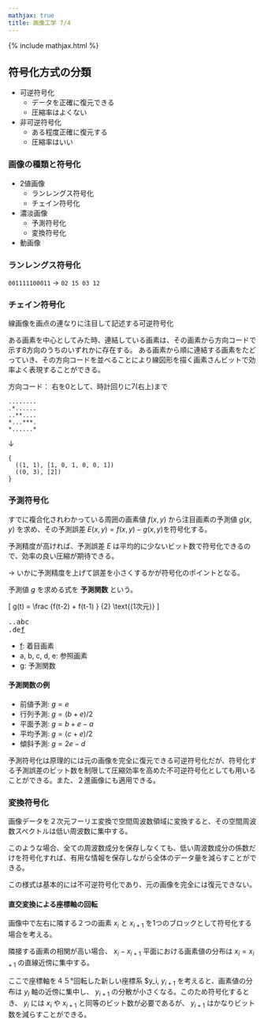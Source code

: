 ```yaml
---
mathjax: true
title: 画像工学 7/4
---
```


{% include mathjax.html %}

## 符号化方式の分類
* 可逆符号化
  * データを正確に復元できる
  * 圧縮率はよくない
* 非可逆符号化
  * ある程度正確に復元する
  * 圧縮率はいい

### 画像の種類と符号化
* 2値画像
  * ランレングス符号化
  * チェイン符号化
* 濃淡画像
  * 予測符号化
  * 変換符号化
* 動画像

### ランレングス符号化
`001111100011` → `02 15 03 12`

### チェイン符号化
線画像を画点の連なりに注目して記述する可逆符号化

ある画素を中心としてみた時、連結している画素は、その画素から方向コードで示す8方向のうちのいずれかに存在する。
ある画素から順に連結する画素をたどっていき、その方向コードを並べることにより線図形を描く画素さんビットで効率よく表現することができる。

方向コード： 右を0として、時計回りに7(右上)まで

```
........
.*......
..**....
*...***.
*......*
```

↓

```
{
  ((1, 1), [1, 0, 1, 0, 0, 1])
  ((0, 3), [2])
}
```

### 予測符号化
すでに複合化されわかっている周囲の画素値 $f(x,y)$ から注目画素の予測値 $g(x,y)$ を求め、その予測誤差 $E(x,y) = f(x,y) - g(x,y)$を符号化する。

予測精度が高ければ、予測誤差 $E$ は平均的に少ないビット数で符号化できるので、効率の良い圧縮が期待できる。

→ いかに予測精度を上げて誤差を小さくするかが符号化のポイントとなる。

予測値 $g$ を求める式を __予測関数__ という。

\[ g(t) = \frac {f(t-2) + f(t-1) } {2} \text{(1次元)} \] 

<pre>
..abc
.de<u>f</u>
</pre>

* <u>f</u>: 着目画素
* a, b, c, d, e: 参照画素
* g: 予測関数

#### 予測関数の例
* 前値予測: $g = e$
* 行列予測: $g = (b + e) / 2$
* 平面予測: $g = b + e - a$
* 平均予測: $g = (c + e) / 2$
* 傾斜予測: $g = 2e - d$

予測符号化は原理的には元の画像を完全に復元できる可逆符号化だが、符号化する予測誤差のビット数を制限して圧縮効率を高めた不可逆符号化としても用いることができる。また、２進画像にも適用できる。

### 変換符号化
画像データを２次元フーリエ変換で空間周波数領域に変換すると、その空間周波数スペクトルは低い周波数に集中する。

このような場合、全ての周波数成分を保存しなくても、低い周波数成分の係数だけを符号化すれば、有用な情報を保存しながら全体のデータ量を減らすことができる。

この様式は基本的には不可逆符号化であり、元の画像を完全には復元できない。

#### 直交変換による座標軸の回転
画像中で左右に隣する２つの画素 $x_i$ と $x_{i+1}$ を1つのブロックとして符号化する場合を考える。

隣接する画素の相関が高い場合、 $x_i - x_{i+1}$ 平面における画素値の分布は $x_i = x_{i+1}$ の直線近傍に集中する。

ここで座標軸を４５°回転した新しい座標系 $y_i, $y_{i+1}$ を考えると、画素値の分布は $y_i$ 軸の近傍に集中し、 $y_{i+1}$ の分散が小さくなる。このため符号化するとき、 $y_i$ には $x_i$ や $x_{i+1}$ と同等のビット数が必要であるが、 $y_{i+1}$ はかなりビット数を減らすことができる。



